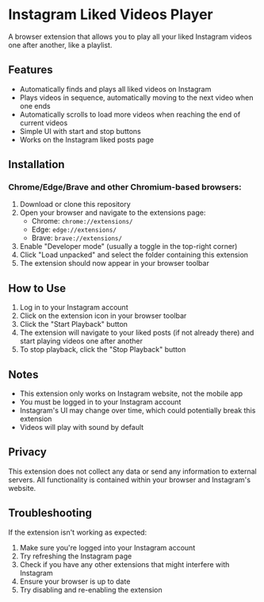# Instagram Liked Videos Player

A browser extension that allows you to play all your liked Instagram videos one after another, like a playlist.

## Features

- Automatically finds and plays all liked videos on Instagram
- Plays videos in sequence, automatically moving to the next video when one ends
- Automatically scrolls to load more videos when reaching the end of current videos
- Simple UI with start and stop buttons
- Works on the Instagram liked posts page

## Installation

### Chrome/Edge/Brave and other Chromium-based browsers:

1. Download or clone this repository
2. Open your browser and navigate to the extensions page:
   - Chrome: `chrome://extensions/`
   - Edge: `edge://extensions/`
   - Brave: `brave://extensions/`
3. Enable "Developer mode" (usually a toggle in the top-right corner)
4. Click "Load unpacked" and select the folder containing this extension
5. The extension should now appear in your browser toolbar

## How to Use

1. Log in to your Instagram account
2. Click on the extension icon in your browser toolbar
3. Click the "Start Playback" button
4. The extension will navigate to your liked posts (if not already there) and start playing videos one after another
5. To stop playback, click the "Stop Playback" button

## Notes

- This extension only works on Instagram website, not the mobile app
- You must be logged in to your Instagram account
- Instagram's UI may change over time, which could potentially break this extension
- Videos will play with sound by default

## Privacy

This extension does not collect any data or send any information to external servers. All functionality is contained within your browser and Instagram's website.

## Troubleshooting

If the extension isn't working as expected:

1. Make sure you're logged into your Instagram account
2. Try refreshing the Instagram page
3. Check if you have any other extensions that might interfere with Instagram
4. Ensure your browser is up to date
5. Try disabling and re-enabling the extension 
